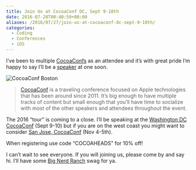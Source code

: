 ```yaml
---
title: Join Us at CocoaConf DC, Sept 9-10th
date: 2016-07-28T00:40:59+00:00
aliases: /2016/07/27/join-us-at-cocoaconf-dc-sept-9-10th/
categories:
  - Coding
  - Conferences
  - iOS
---
```


I&#8217;ve been to multiple [CocoaConfs][1] as an attendee and it&#8217;s with great pride I&#8217;m happy to say I&#8217;ll be a [speaker][2] at one soon.

![CocoaConf Boston][3]

> [CocoaConf][1] is a traveling conference focused on Apple technologies that has been around since 2011. It&#8217;s big enough to have multiple tracks of content but small enough that you&#8217;ll have time to socialize with most of the other speakers and attendees throughout the event.

The 2016 &#8220;tour&#8221; is coming to a close. I&#8217;ll be speaking at the [Washington DC CocoaConf][4] (Sept 9-10) but if you are on the west coast you might want to consider [San Jose, CocoaConf][5] (Nov 4-5th).

When registering use code “COCOAHEADS” for 10% off!

I can&#8217;t wait to see everyone. If you will joining us, please come by and say hi. I&#8217;ll have some [Big Nerd Ranch][6] swag for ya.

[1]: http://cocoaconf.com/
[2]: http://cocoaconf.com/dc-2016/speakers/191
[3]: http://mikezornek.com/media/images/cocoaconf-boston-2014.jpg "CocoaConf Boston"
[4]: http://cocoaconf.com/dc-2016/home
[5]: http://cocoaconf.com/sanjose-2016/home
[6]: https://www.bignerdranch.com/
